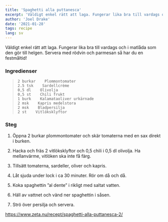 ```yaml
---
title: 'Spaghetti alla puttanesca'
excerpt: 'Väldigt enkel rätt att laga. Fungerar lika bra till vardags och i matlåda som den gör till helgen. Servera med rödvin och parmesan så har du en festmåltid!'
author: 'Joel Drake'
date: '2021-01-28'
tags: recipe
lang: sv
---
```


Väldigt enkel rätt att laga. Fungerar lika bra till vardags och i matlåda som den gör till helgen. Servera med rödvin och parmesan så har du en festmåltid!

### Ingredienser

> ```
> 2 burkar    Plommontomater
> 2.5 tsk    Sardellcrème
> 0,5 dl    Olivolja
> 0,5 st    Chili frukt
> 1 burk    Kalamataoliver urkärnade
> 2 msk    Kapris medelstora
> 2 msk    Bladpersilja
> 2 st    Vitlöksklyftor
> ```

### Steg

1. Öppna 2 burkar plommontomater och skär tomaterna med en sax direkt i burken.

2. Hacka och fräs 2 vitlöksklyftor och 0,5 chili i 0,5 dl olivolja. Ha mellanvärme, vitlöken ska inte få färg.

3. Tillsätt tomaterna, sardeller, oliver och kapris.

4. Låt sjuda under lock i ca 30 minuter. Rör om då och då.

5. Koka spaghettin ”al dente” i rikligt med saltat vatten.

6. Häll av vattnet och vänd ner spaghettin i såsen.

7. Strö över persilja och servera.

https://www.zeta.nu/recept/spaghetti-alla-puttanesca-2/
